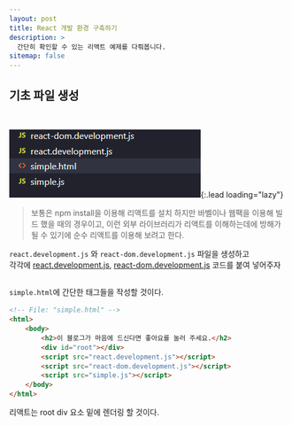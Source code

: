 ```yaml
---
layout: post
title: React 개발 환경 구축하기
description: >
  간단히 확인할 수 있는 리액트 예제를 다뤄봅니다.
sitemap: false
---
```

<style>
.p {
  font: italic serif;
  color: gray;
}
</style>


## 기초 파일 생성

<br>

![image](/assets/img/blog/file-tree.png){:.lead loading="lazy"}

 >보통은 npm install을 이용해 리액트를 설치 하지만 바벨이나 웹팩을 이용해 빌드 했을 때의 경우이고, 이런 외부 라이브러리가 리액트를 이해하는데에 방해가 될 수 있기에 순수 리액트를 이용해 보려고 한다.

 <code>react.development.js</code> 와 <code>react-dom.development.js</code> 파일을 생성하고<br> 각각에 <a href="https://unpkg.com/react@16/umd/react.development.js">react.development.js</a>,
 <a href="https://unpkg.com/react-dom@16/umd/react-dom.development.js">react-dom.development.js</a> 코드를 붙여 넣어주자

<h2 class="h3 hr-bottom"></h2>

<code>simple.html</code>에 간단한 태그들을 작성할 것이다.

~~~html
<!-- File: "simple.html" -->
<html>
    <body>
        <h2>이 블로그가 마음에 드신다면 좋아요를 눌러 주세요.</h2>
        <div id="root"></div>
        <script src="react.development.js"></script>
        <script src="react-dom.development.js"></script>
        <script src="simple.js"></script>
    </body>
</html>
~~~
리액트는 root div 요소 밑에 렌더링 할 것이다.



